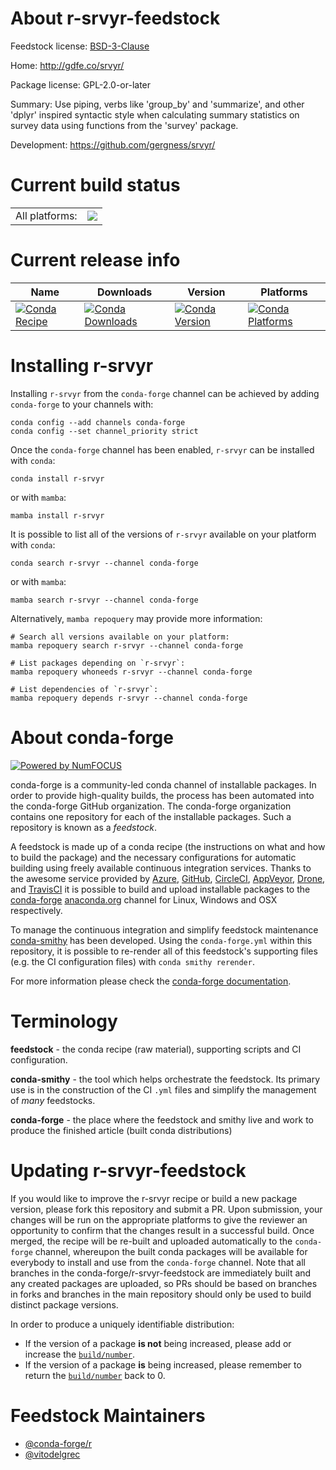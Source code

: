 About r-srvyr-feedstock
=======================

Feedstock license: [BSD-3-Clause](https://github.com/conda-forge/r-srvyr-feedstock/blob/main/LICENSE.txt)

Home: http://gdfe.co/srvyr/

Package license: GPL-2.0-or-later

Summary: Use piping, verbs like 'group_by' and 'summarize', and other 'dplyr' inspired syntactic style when calculating summary statistics on survey data using functions from the 'survey' package.

Development: https://github.com/gergness/srvyr/

Current build status
====================


<table><tr><td>All platforms:</td>
    <td>
      <a href="https://dev.azure.com/conda-forge/feedstock-builds/_build/latest?definitionId=21163&branchName=main">
        <img src="https://dev.azure.com/conda-forge/feedstock-builds/_apis/build/status/r-srvyr-feedstock?branchName=main">
      </a>
    </td>
  </tr>
</table>

Current release info
====================

| Name | Downloads | Version | Platforms |
| --- | --- | --- | --- |
| [![Conda Recipe](https://img.shields.io/badge/recipe-r--srvyr-green.svg)](https://anaconda.org/conda-forge/r-srvyr) | [![Conda Downloads](https://img.shields.io/conda/dn/conda-forge/r-srvyr.svg)](https://anaconda.org/conda-forge/r-srvyr) | [![Conda Version](https://img.shields.io/conda/vn/conda-forge/r-srvyr.svg)](https://anaconda.org/conda-forge/r-srvyr) | [![Conda Platforms](https://img.shields.io/conda/pn/conda-forge/r-srvyr.svg)](https://anaconda.org/conda-forge/r-srvyr) |

Installing r-srvyr
==================

Installing `r-srvyr` from the `conda-forge` channel can be achieved by adding `conda-forge` to your channels with:

```
conda config --add channels conda-forge
conda config --set channel_priority strict
```

Once the `conda-forge` channel has been enabled, `r-srvyr` can be installed with `conda`:

```
conda install r-srvyr
```

or with `mamba`:

```
mamba install r-srvyr
```

It is possible to list all of the versions of `r-srvyr` available on your platform with `conda`:

```
conda search r-srvyr --channel conda-forge
```

or with `mamba`:

```
mamba search r-srvyr --channel conda-forge
```

Alternatively, `mamba repoquery` may provide more information:

```
# Search all versions available on your platform:
mamba repoquery search r-srvyr --channel conda-forge

# List packages depending on `r-srvyr`:
mamba repoquery whoneeds r-srvyr --channel conda-forge

# List dependencies of `r-srvyr`:
mamba repoquery depends r-srvyr --channel conda-forge
```


About conda-forge
=================

[![Powered by
NumFOCUS](https://img.shields.io/badge/powered%20by-NumFOCUS-orange.svg?style=flat&colorA=E1523D&colorB=007D8A)](https://numfocus.org)

conda-forge is a community-led conda channel of installable packages.
In order to provide high-quality builds, the process has been automated into the
conda-forge GitHub organization. The conda-forge organization contains one repository
for each of the installable packages. Such a repository is known as a *feedstock*.

A feedstock is made up of a conda recipe (the instructions on what and how to build
the package) and the necessary configurations for automatic building using freely
available continuous integration services. Thanks to the awesome service provided by
[Azure](https://azure.microsoft.com/en-us/services/devops/), [GitHub](https://github.com/),
[CircleCI](https://circleci.com/), [AppVeyor](https://www.appveyor.com/),
[Drone](https://cloud.drone.io/welcome), and [TravisCI](https://travis-ci.com/)
it is possible to build and upload installable packages to the
[conda-forge](https://anaconda.org/conda-forge) [anaconda.org](https://anaconda.org/)
channel for Linux, Windows and OSX respectively.

To manage the continuous integration and simplify feedstock maintenance
[conda-smithy](https://github.com/conda-forge/conda-smithy) has been developed.
Using the ``conda-forge.yml`` within this repository, it is possible to re-render all of
this feedstock's supporting files (e.g. the CI configuration files) with ``conda smithy rerender``.

For more information please check the [conda-forge documentation](https://conda-forge.org/docs/).

Terminology
===========

**feedstock** - the conda recipe (raw material), supporting scripts and CI configuration.

**conda-smithy** - the tool which helps orchestrate the feedstock.
                   Its primary use is in the construction of the CI ``.yml`` files
                   and simplify the management of *many* feedstocks.

**conda-forge** - the place where the feedstock and smithy live and work to
                  produce the finished article (built conda distributions)


Updating r-srvyr-feedstock
==========================

If you would like to improve the r-srvyr recipe or build a new
package version, please fork this repository and submit a PR. Upon submission,
your changes will be run on the appropriate platforms to give the reviewer an
opportunity to confirm that the changes result in a successful build. Once
merged, the recipe will be re-built and uploaded automatically to the
`conda-forge` channel, whereupon the built conda packages will be available for
everybody to install and use from the `conda-forge` channel.
Note that all branches in the conda-forge/r-srvyr-feedstock are
immediately built and any created packages are uploaded, so PRs should be based
on branches in forks and branches in the main repository should only be used to
build distinct package versions.

In order to produce a uniquely identifiable distribution:
 * If the version of a package **is not** being increased, please add or increase
   the [``build/number``](https://docs.conda.io/projects/conda-build/en/latest/resources/define-metadata.html#build-number-and-string).
 * If the version of a package **is** being increased, please remember to return
   the [``build/number``](https://docs.conda.io/projects/conda-build/en/latest/resources/define-metadata.html#build-number-and-string)
   back to 0.

Feedstock Maintainers
=====================

* [@conda-forge/r](https://github.com/conda-forge/r/)
* [@vitodelgrec](https://github.com/vitodelgrec/)

